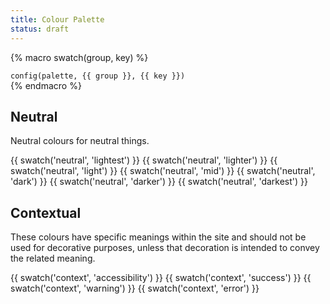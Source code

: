 ```yaml
---
title: Colour Palette
status: draft
---
```


{% macro swatch(group, key) %}
<div class="Fractal-Swatch Fractal-Swatch--{{ group }}-{{ key }}">
	<div class="Fractal-Swatch__swatch"></div>
	<div class="Fractal-Swatch__details"><code>config(palette, {{ group }}, {{ key }})</code></div>
</div>
{% endmacro %}

## Neutral

Neutral colours for neutral things. 

{{ swatch('neutral', 'lightest') }}
{{ swatch('neutral', 'lighter') }}
{{ swatch('neutral', 'light') }}
{{ swatch('neutral', 'mid') }}
{{ swatch('neutral', 'dark') }}
{{ swatch('neutral', 'darker') }}
{{ swatch('neutral', 'darkest') }}

## Contextual

These colours have specific meanings within the site and should not be used for decorative purposes, unless that decoration is intended to convey the related meaning. 

{{ swatch('context', 'accessibility') }}
{{ swatch('context', 'success') }}
{{ swatch('context', 'warning') }}
{{ swatch('context', 'error') }}